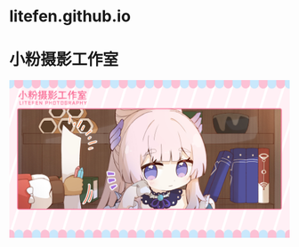 # litefen.github.io
# 小粉摄影工作室
![小粉摄影工作室](https://raw.githubusercontent.com/litefen/litefen.github.io/main/img/1.jpg)

